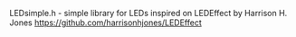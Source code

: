 LEDsimple.h - simple library for LEDs
inspired on LEDEffect by Harrison H. Jones https://github.com/harrisonhjones/LEDEffect
